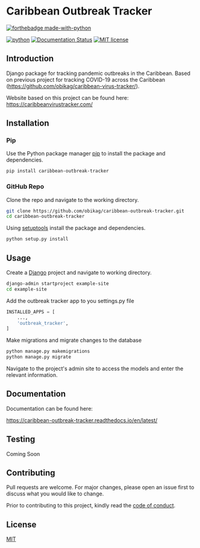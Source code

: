 # Caribbean Outbreak Tracker

[![forthebadge made-with-python][1]](https://www.python.org/)

[![python][2]](https://www.python.org/) [![Documentation Status][3]](https://caribbean-outbreak-tracker.readthedocs.io/en/latest/) [![MIT license][4]](https://lbesson.mit-license.org/)

## Introduction

Django package for tracking pandemic outbreaks in the Caribbean. Based on previous project for tracking COVID-19 across the Caribbean (<https://github.com/obikag/caribbean-virus-tracker/>).

Website based on this project can be found here: <https://caribbeanvirustracker.com/>

## Installation

### Pip

Use the Python package manager [pip](https://pypi.org/project/pip/) to install the package and dependencies.

```bash
pip install caribbean-outbreak-tracker
```

### GitHub Repo

Clone the repo and navigate to the working directory.

```bash
git clone https://github.com/obikag/caribbean-outbreak-tracker.git
cd caribbean-outbreak-tracker
```

Using [setuptools](https://pypi.org/project/setuptools/) install the package and dependencies.

```bash
python setup.py install
```

## Usage

Create a [Django](https://www.djangoproject.com/) project and navigate to working directory.

```bash
django-admin startproject example-site
cd example-site
```

Add the outbreak tracker app to you settings.py file

```python
INSTALLED_APPS = [
    ...,
    'outbreak_tracker',
]
```

Make migrations and migrate changes to the database

```bash
python manage.py makemigrations
python manage.py migrate
```

Navigate to the project's admin site to access the models and enter the relevant information.

## Documentation

Documentation can be found here:

<https://caribbean-outbreak-tracker.readthedocs.io/en/latest/>

## Testing

Coming Soon

## Contributing

Pull requests are welcome. For major changes, please open an issue first to discuss what you would like to change.

Prior to contributing to this project, kindly read the [code of conduct](https://caribbean-outbreak-tracker.readthedocs.io/en/latest/code_of_conduct.html).

## License

[MIT](https://choosealicense.com/licenses/mit/)

[1]: https://forthebadge.com/images/badges/made-with-python.svg
[2]: https://img.shields.io/badge/python-3.6-blue
[3]: https://readthedocs.org/projects/caribbean-outbreak-tracker/badge/?version=latest
[4]: https://img.shields.io/badge/License-MIT-blue.svg
